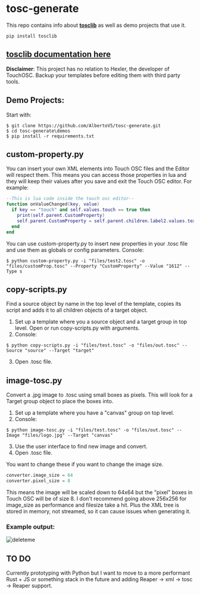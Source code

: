 # tosc-generate

This repo contains info about **[tosclib](https://pypi.org/project/tosclib/)** as well as demo projects that use it.

```console
pip install tosclib
```
## [tosclib documentation here](https://tosc-generate.readthedocs.io/en/latest/)

**Disclaimer**: This project has no relation to Hexler, the developer of TouchOSC. Backup your templates before editing them with third party tools.

## Demo Projects:

Start with:
```console
$ git clone https://github.com/AlbertoV5/tosc-generate.git
$ cd tosc-generate\demos
$ pip install -r requirements.txt
```
## custom-property.py
You can insert your own XML elements into Touch OSC files and the Editor will respect them. This means you can access those properties in lua and they will keep their values after you save and exit the Touch OSC editor. For example:
```lua
--This is lua code inside the touch osc editor--
function onValueChanged(key, value)
  if key == "touch" and self.values.touch == true then
    print(self.parent.CustomProperty)
    self.parent.CustomProperty = self.parent.children.label2.values.text
  end
end
```
You can use custom-property.py to insert new properties in your .tosc file and use them as globals or config parameters. Console:
```console
$ python custom-property.py -i "files/test2.tosc" -o "files/customProp.tosc" --Property "CustomProperty" --Value "1612" --Type s
```

## copy-scripts.py
Find a source object by name in the top level of the template, copies its script and adds it to all children objects of a target object.
1. Set up a template where you a source object and a target group in top level.
Open or run copy-scripts.py with arguments.
2. Console:
```console
$ python copy-scripts.py -i "files/test.tosc" -o "files/out.tosc" --Source "source" --Target "target"
```
3. Open .tosc file.


## image-tosc.py

Convert a .jpg image to .tosc using small boxes as pixels. This will look for a Target group object to place the boxes into.

1. Set up a template where you have a "canvas" group on top level.
2. Console:
```console
$ python image-tosc.py -i "files/test.tosc" -o "files/out.tosc" --Image "files/logo.jpg" --Target "canvas"
```
3. Use the user interface to find new image and convert. 
4. Open .tosc file.

You want to change these if you want to change the image size.
```python
converter.image_size = 64
converter.pixel_size = 8
```
This means the image will be scaled down to 64x64 but the "pixel" boxes in Touch OSC will be of size 8.
I don't recommend going above 256x256 for image_size as performance and filesize take a hit. Plus the XML tree is stored in memory, not streamed, so it can cause issues when generating it.

### Example output:

![deleteme](https://user-images.githubusercontent.com/58243333/168332352-cb848b15-13fc-4573-861d-27b47f6da2ee.jpg)

## TO DO
Currently prototyping with Python but I want to move to a more performant Rust + JS or something stack in the future and adding Reaper -> xml -> tosc -> Reaper support. 
